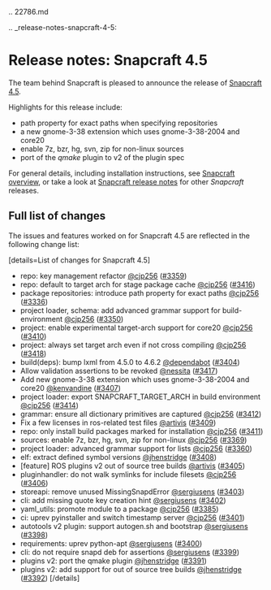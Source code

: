.. 22786.md

.. _release-notes-snapcraft-4-5:

# Release notes: Snapcraft 4.5

The team behind Snapcraft is pleased to announce the release of [Snapcraft 4.5](https://github.com/snapcore/snapcraft/releases/tag/4.5).

Highlights for this release include:

* path property for exact paths when specifying repositories
* a new gnome-3-38 extension which uses gnome-3-38-2004 and core20
* enable 7z, bzr, hg, svn, zip for non-linux sources
* port of the _qmake_ plugin to v2 of the plugin spec

For general details, including installation instructions, see [Snapcraft overview](snapcraft-overview.md), or take a look at [Snapcraft release notes](snapcraft-release-notes.md) for other  *Snapcraft*  releases.

## Full list of changes

The issues and features worked on for Snapcraft 4.5 are reflected in the following change list:

[details=List of changes for Snapcraft 4.5]
</br>

-   repo: key management refactor [@cjp256](https://github.com/cjp256) ([#3359](https://github.com/snapcore/snapcraft/pull/3359))
-   repo: default to target arch for stage package cache [@cjp256](https://github.com/cjp256) ([#3416](https://github.com/snapcore/snapcraft/pull/3416))
-   package repositories: introduce path property for exact paths [@cjp256](https://github.com/cjp256) ([#3336](https://github.com/snapcore/snapcraft/pull/3336))
-   project loader, schema: add advanced grammar support for build-environment [@cjp256](https://github.com/cjp256) ([#3350](https://github.com/snapcore/snapcraft/pull/3350))
-   project: enable experimental target-arch support for core20 [@cjp256](https://github.com/cjp256) ([#3410](https://github.com/snapcore/snapcraft/pull/3410))
-   project: always set target arch even if not cross compiling [@cjp256](https://github.com/cjp256) ([#3418](https://github.com/snapcore/snapcraft/pull/3418))
-   build(deps): bump lxml from 4.5.0 to 4.6.2 [@dependabot](https://github.com/dependabot) ([#3404](https://github.com/snapcore/snapcraft/pull/3404))
-   Allow validation assertions to be revoked [@nessita](https://github.com/nessita) ([#3417](https://github.com/snapcore/snapcraft/pull/3417))
-   Add new gnome-3-38 extension which uses gnome-3-38-2004 and core20 [@kenvandine](https://github.com/kenvandine) ([#3407](https://github.com/snapcore/snapcraft/pull/3407))
-   project loader: export SNAPCRAFT_TARGET_ARCH in build environment [@cjp256](https://github.com/cjp256) ([#3414](https://github.com/snapcore/snapcraft/pull/3414))
-   grammar: ensure all dictionary primitives are captured [@cjp256](https://github.com/cjp256) ([#3412](https://github.com/snapcore/snapcraft/pull/3412))
-   Fix a few licenses in ros-related test files [@artivis](https://github.com/artivis) ([#3409](https://github.com/snapcore/snapcraft/pull/3409))
-   repo: only install build packages marked for installation [@cjp256](https://github.com/cjp256) ([#3411](https://github.com/snapcore/snapcraft/pull/3411))
-   sources: enable 7z, bzr, hg, svn, zip for non-linux [@cjp256](https://github.com/cjp256) ([#3369](https://github.com/snapcore/snapcraft/pull/3369))
-   project loader: advanced grammar support for lists [@cjp256](https://github.com/cjp256) ([#3360](https://github.com/snapcore/snapcraft/pull/3360))
-   elf: extract defined symbol versions [@jhenstridge](https://github.com/jhenstridge) ([#3408](https://github.com/snapcore/snapcraft/pull/3408))
-   [feature] ROS plugins v2 out of source tree builds [@artivis](https://github.com/artivis) ([#3405](https://github.com/snapcore/snapcraft/pull/3405))
-   pluginhandler: do not walk symlinks for include filesets [@cjp256](https://github.com/cjp256) ([#3406](https://github.com/snapcore/snapcraft/pull/3406))
-   storeapi: remove unused MissingSnapdError [@sergiusens](https://github.com/sergiusens) ([#3403](https://github.com/snapcore/snapcraft/pull/3403))
-   cli: add missing quote key creation hint [@sergiusens](https://github.com/sergiusens) ([#3402](https://github.com/snapcore/snapcraft/pull/3402))
-   yaml_utils: promote module to a package [@cjp256](https://github.com/cjp256) ([#3385](https://github.com/snapcore/snapcraft/pull/3385))
-   ci: uprev pyinstaller and switch timestamp server [@cjp256](https://github.com/cjp256) ([#3401](https://github.com/snapcore/snapcraft/pull/3401))
-   autotools v2 plugin: support autogen.sh and bootstrap [@sergiusens](https://github.com/sergiusens) ([#3398](https://github.com/snapcore/snapcraft/pull/3398))
-   requirements: uprev python-apt [@sergiusens](https://github.com/sergiusens) ([#3400](https://github.com/snapcore/snapcraft/pull/3400))
-   cli: do not require snapd deb for assertions [@sergiusens](https://github.com/sergiusens) ([#3399](https://github.com/snapcore/snapcraft/pull/3399))
-   plugins v2: port the qmake plugin [@jhenstridge](https://github.com/jhenstridge) ([#3391](https://github.com/snapcore/snapcraft/pull/3391))
-   plugins v2: add support for out of source tree builds [@jhenstridge](https://github.com/jhenstridge) ([#3392](https://github.com/snapcore/snapcraft/pull/3392))
[/details]